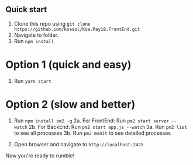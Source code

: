 ## Quick start

1. Clone this repo using `git clone https://github.com/koasol/Koa.May18.FrontEnd.git`
2. Navigate to folder.<br />
3. Run `npm install`


  # Option 1 (quick and easy)
  1. Run `yarn start`

  # Option 2 (slow and better)
  1. Run `npm install pm2 -g`
  2a. For FrontEnd: Run `pm2 start server --watch`
  2b. For BackEnd: Run `pm2 start app.js --watch`
  3a. Run `pm2 list` to see all processes
  3b. Run `pm2 monit` to see detailed processes

4. Open browser and navigate to `http://localhost:2425`

Now you're ready to rumble!
